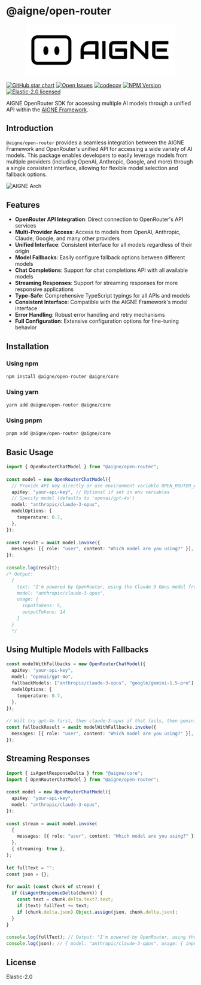 # @aigne/open-router

<p align="center">
  <picture>
    <source srcset="https://raw.githubusercontent.com/AIGNE-io/aigne-framework/main/logo-dark.svg" media="(prefers-color-scheme: dark)">
    <source srcset="https://raw.githubusercontent.com/AIGNE-io/aigne-framework/main/logo.svg" media="(prefers-color-scheme: light)">
    <img src="https://raw.githubusercontent.com/AIGNE-io/aigne-framework/main/logo.svg" alt="AIGNE Logo" width="400" />
  </picture>
</p>

[![GitHub star chart](https://img.shields.io/github/stars/AIGNE-io/aigne-framework?style=flat-square)](https://star-history.com/#AIGNE-io/aigne-framework)
[![Open Issues](https://img.shields.io/github/issues-raw/AIGNE-io/aigne-framework?style=flat-square)](https://github.com/AIGNE-io/aigne-framework/issues)
[![codecov](https://codecov.io/gh/AIGNE-io/aigne-framework/graph/badge.svg?token=DO07834RQL)](https://codecov.io/gh/AIGNE-io/aigne-framework)
[![NPM Version](https://img.shields.io/npm/v/@aigne/open-router)](https://www.npmjs.com/package/@aigne/open-router)
[![Elastic-2.0 licensed](https://img.shields.io/npm/l/@aigne/open-router)](https://github.com/AIGNE-io/aigne-framework/blob/main/LICENSE.md)

AIGNE OpenRouter SDK for accessing multiple AI models through a unified API within the [AIGNE Framework](https://github.com/AIGNE-io/aigne-framework).

## Introduction

`@aigne/open-router` provides a seamless integration between the AIGNE Framework and OpenRouter's unified API for accessing a wide variety of AI models. This package enables developers to easily leverage models from multiple providers (including OpenAI, Anthropic, Google, and more) through a single consistent interface, allowing for flexible model selection and fallback options.

<picture>
  <source srcset="https://raw.githubusercontent.com/AIGNE-io/aigne-framework/main/assets/aigne-openrouter-dark.png" media="(prefers-color-scheme: dark)">
  <source srcset="https://raw.githubusercontent.com/AIGNE-io/aigne-framework/main/assets/aigne-openrouter.png" media="(prefers-color-scheme: light)">
  <img src="https://raw.githubusercontent.com/AIGNE-io/aigne-framework/main/aigne-openrouter.png" alt="AIGNE Arch" />
</picture>

## Features

* **OpenRouter API Integration**: Direct connection to OpenRouter's API services
* **Multi-Provider Access**: Access to models from OpenAI, Anthropic, Claude, Google, and many other providers
* **Unified Interface**: Consistent interface for all models regardless of their origin
* **Model Fallbacks**: Easily configure fallback options between different models
* **Chat Completions**: Support for chat completions API with all available models
* **Streaming Responses**: Support for streaming responses for more responsive applications
* **Type-Safe**: Comprehensive TypeScript typings for all APIs and models
* **Consistent Interface**: Compatible with the AIGNE Framework's model interface
* **Error Handling**: Robust error handling and retry mechanisms
* **Full Configuration**: Extensive configuration options for fine-tuning behavior

## Installation

### Using npm

```bash
npm install @aigne/open-router @aigne/core
```

### Using yarn

```bash
yarn add @aigne/open-router @aigne/core
```

### Using pnpm

```bash
pnpm add @aigne/open-router @aigne/core
```

## Basic Usage

```typescript file="test/open-router-chat-model.test.ts" region="example-openrouter-chat-model"
import { OpenRouterChatModel } from "@aigne/open-router";

const model = new OpenRouterChatModel({
  // Provide API key directly or use environment variable OPEN_ROUTER_API_KEY
  apiKey: "your-api-key", // Optional if set in env variables
  // Specify model (defaults to 'openai/gpt-4o')
  model: "anthropic/claude-3-opus",
  modelOptions: {
    temperature: 0.7,
  },
});

const result = await model.invoke({
  messages: [{ role: "user", content: "Which model are you using?" }],
});

console.log(result);
/* Output:
  {
    text: "I'm powered by OpenRouter, using the Claude 3 Opus model from Anthropic.",
    model: "anthropic/claude-3-opus",
    usage: {
      inputTokens: 5,
      outputTokens: 14
    }
  }
  */
```

## Using Multiple Models with Fallbacks

```typescript
const modelWithFallbacks = new OpenRouterChatModel({
  apiKey: "your-api-key",
  model: "openai/gpt-4o",
  fallbackModels: ["anthropic/claude-3-opus", "google/gemini-1.5-pro"], // Fallback order
  modelOptions: {
    temperature: 0.7,
  },
});

// Will try gpt-4o first, then claude-3-opus if that fails, then gemini-1.5-pro
const fallbackResult = await modelWithFallbacks.invoke({
  messages: [{ role: "user", content: "Which model are you using?" }],
});
```

## Streaming Responses

```typescript file="test/open-router-chat-model.test.ts" region="example-openrouter-chat-model-streaming"
import { isAgentResponseDelta } from "@aigne/core";
import { OpenRouterChatModel } from "@aigne/open-router";

const model = new OpenRouterChatModel({
  apiKey: "your-api-key",
  model: "anthropic/claude-3-opus",
});

const stream = await model.invoke(
  {
    messages: [{ role: "user", content: "Which model are you using?" }],
  },
  { streaming: true },
);

let fullText = "";
const json = {};

for await (const chunk of stream) {
  if (isAgentResponseDelta(chunk)) {
    const text = chunk.delta.text?.text;
    if (text) fullText += text;
    if (chunk.delta.json) Object.assign(json, chunk.delta.json);
  }
}

console.log(fullText); // Output: "I'm powered by OpenRouter, using the Claude 3 Opus model from Anthropic."
console.log(json); // { model: "anthropic/claude-3-opus", usage: { inputTokens: 5, outputTokens: 14 } }
```

## License

Elastic-2.0
